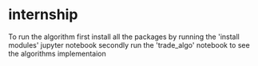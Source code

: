 # internship
To run the algorithm
first install all the packages by running the 'install modules' jupyter notebook
secondly run the 'trade_algo' notebook to see the algorithms implementaion
